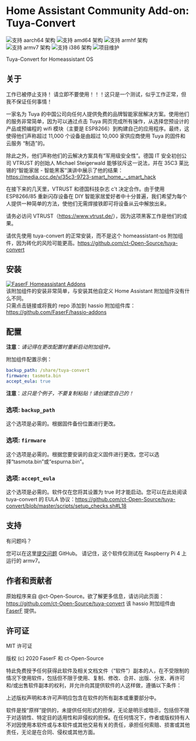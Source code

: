 # Home Assistant Community Add-on: Tuya-Convert
![支持 aarch64 架构][aarch64-shield] ![支持 amd64 架构][amd64-shield] ![支持 armhf 架构][armhf-shield] ![支持 armv7 架构][armv7-shield] ![支持 i386 架构][i386-shield]
![项目维护][maintenance-shield]

Tuya-Convert for Homeassistant OS

## 关于

工作已被停止支持！
请立即不要使用！！！这只是一个测试，似乎工作正常，但我不保证任何事情！

一家名为 Tuya 的中国公司向任何人提供免费的品牌智能家居解决方案。使用他们的服务非常简单，因为可以通过点击 Tuya 网页完成所有操作，从选择您预设计的产品或预编程的 wifi 模块（主要是 ESP8266）到构建自己的应用程序。最终，这使得他们声称超过 11,000 个设备是由超过 10,000 家供应商使用 Tuya 的固件和云服务 “制造”的。

除此之外，他们声称他们的云解决方案具有“军用级安全性”。德国 IT 安全初创公司 VTRUST 的创始人 Michael Steigerwald 能够驳斥这一说法，并在 35C3 莱比锡的“智能家居 - 智能黑客”演讲中展示了他的结果：<https://media.ccc.de/v/35c3-9723-smart_home_-_smart_hack>

在接下来的几天里，VTRUST 和德国科技杂志 c't 决定合作。由于使用 ESP8266/85 重新闪存设备在 DIY 智能家居爱好者中十分普遍，我们希望为每个人提供一种简单的方法，使他们无需焊接铁即可将设备从云中解放出来。

请务必访问 VTRUST（<https://www.vtrust.de/>），因为这项黑客工作是他们的成果。

请优先使用 tuya-convert 的正常安装，而不是这个 homeassistant-os 附加组件，因为砖化的风险可能更高。<https://github.com/ct-Open-Source/tuya-convert>

## 安装

[![FaserF Homeassistant Addons](https://my.home-assistant.io/badges/supervisor_add_addon_repository.svg)](https://my.home-assistant.io/redirect/supervisor_add_addon_repository/?repository_url=https%3A%2F%2Fgithub.com%2FFaserF%2Fhassio-addons)
<br />
该附加组件的安装非常简单，与安装其他自定义 Home Assistant 附加组件没有什么不同。<br />
只需点击链接或将我的 repo 添加到 hassio 附加组件库：<https://github.com/FaserF/hassio-addons>

## 配置

**注意**：_请记得在更改配置时重新启动附加组件。_

附加组件配置示例：

```yaml
backup_path: /share/tuya-convert
firmware: tasmota.bin
accept_eula: true
```

**注意**：_这只是个例子，不要复制粘贴！请创建您自己的！_

### 选项: `backup_path`

这个选项是必需的。根据固件备份位置进行更改。

### 选项: `firmware`

这个选项是必需的。根据您要安装的自定义固件进行更改。您可以选择“tasmota.bin”或“espurna.bin”。

### 选项: `accept_eula`

这个选项是必需的。软件仅在您将其设置为 true 时才能启动。您可以在此处阅读 tuya-convert 的 EULA 协议：<https://github.com/ct-Open-Source/tuya-convert/blob/master/scripts/setup_checks.sh#L18>

## 支持

有问题吗？

您可以在这里[提交问题][issue] GitHub。
请记住，这个软件仅测试在 Raspberry Pi 4 上运行的 armv7。

## 作者和贡献者

原始程序来自 @ct-Open-Source。欲了解更多信息，请访问此页面：<https://github.com/ct-Open-Source/tuya-convert>
该 hassio 附加组件由 [FaserF] 提供。

## 许可证

MIT 许可证

版权 (c) 2020 FaserF 和 ct-Open-Source

特此免费授予任何获得此软件及相关文档文件（“软件”）副本的人，在不受限制的情况下使用软件，包括但不限于使用、复制、修改、合并、出版、分发、再许可和/或出售软件副本的权利，并允许向其提供软件的人这样做，遵循以下条件：

上述版权声明和本许可声明应包含在软件的所有副本或重要部分中。

软件是按“原样”提供的，未提供任何形式的担保，无论是明示或暗示，包括但不限于对适销性、特定目的适用性和非侵权的担保。在任何情况下，作者或版权持有人不对因使用本软件或与本软件或其他交易有关的责任，承担任何索赔、损害或其他责任，无论是在合同、侵权或其他方面。

[aarch64-shield]: https://img.shields.io/badge/aarch64-yes-green.svg
[amd64-shield]: https://img.shields.io/badge/amd64-yes-green.svg
[armhf-shield]: https://img.shields.io/badge/armhf-yes-green.svg
[armv7-shield]: https://img.shields.io/badge/armv7-yes-green.svg
[FaserF]: https://github.com/FaserF/
[i386-shield]: https://img.shields.io/badge/i386-yes-green.svg
[issue]: https://github.com/FaserF/hassio-addons/issues
[maintenance-shield]: https://img.shields.io/maintenance/yes/2020.svg